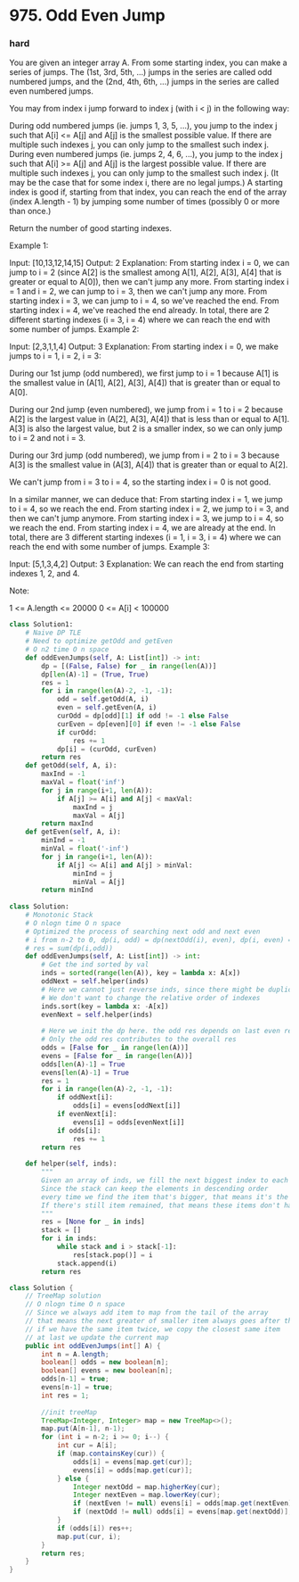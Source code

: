 # 975. Odd Even Jump
### hard
You are given an integer array A.  From some starting index, you can make a series of jumps.  The (1st, 3rd, 5th, ...) jumps in the series are called odd numbered jumps, and the (2nd, 4th, 6th, ...) jumps in the series are called even numbered jumps.

You may from index i jump forward to index j (with i < j) in the following way:

During odd numbered jumps (ie. jumps 1, 3, 5, ...), you jump to the index j such that A[i] <= A[j] and A[j] is the smallest possible value.  If there are multiple such indexes j, you can only jump to the smallest such index j.
During even numbered jumps (ie. jumps 2, 4, 6, ...), you jump to the index j such that A[i] >= A[j] and A[j] is the largest possible value.  If there are multiple such indexes j, you can only jump to the smallest such index j.
(It may be the case that for some index i, there are no legal jumps.)
A starting index is good if, starting from that index, you can reach the end of the array (index A.length - 1) by jumping some number of times (possibly 0 or more than once.)

Return the number of good starting indexes.

 

Example 1:

Input: [10,13,12,14,15]
Output: 2
Explanation: 
From starting index i = 0, we can jump to i = 2 (since A[2] is the smallest among A[1], A[2], A[3], A[4] that is greater or equal to A[0]), then we can't jump any more.
From starting index i = 1 and i = 2, we can jump to i = 3, then we can't jump any more.
From starting index i = 3, we can jump to i = 4, so we've reached the end.
From starting index i = 4, we've reached the end already.
In total, there are 2 different starting indexes (i = 3, i = 4) where we can reach the end with some number of jumps.
Example 2:

Input: [2,3,1,1,4]
Output: 3
Explanation: 
From starting index i = 0, we make jumps to i = 1, i = 2, i = 3:

During our 1st jump (odd numbered), we first jump to i = 1 because A[1] is the smallest value in (A[1], A[2], A[3], A[4]) that is greater than or equal to A[0].

During our 2nd jump (even numbered), we jump from i = 1 to i = 2 because A[2] is the largest value in (A[2], A[3], A[4]) that is less than or equal to A[1].  A[3] is also the largest value, but 2 is a smaller index, so we can only jump to i = 2 and not i = 3.

During our 3rd jump (odd numbered), we jump from i = 2 to i = 3 because A[3] is the smallest value in (A[3], A[4]) that is greater than or equal to A[2].

We can't jump from i = 3 to i = 4, so the starting index i = 0 is not good.

In a similar manner, we can deduce that:
From starting index i = 1, we jump to i = 4, so we reach the end.
From starting index i = 2, we jump to i = 3, and then we can't jump anymore.
From starting index i = 3, we jump to i = 4, so we reach the end.
From starting index i = 4, we are already at the end.
In total, there are 3 different starting indexes (i = 1, i = 3, i = 4) where we can reach the end with some number of jumps.
Example 3:

Input: [5,1,3,4,2]
Output: 3
Explanation: 
We can reach the end from starting indexes 1, 2, and 4.
 

Note:

1 <= A.length <= 20000
0 <= A[i] < 100000
```python
class Solution1:
    # Naive DP TLE
    # Need to optimize getOdd and getEven
    # O n2 time O n space
    def oddEvenJumps(self, A: List[int]) -> int:
        dp = [(False, False) for _ in range(len(A))]
        dp[len(A)-1] = (True, True)
        res = 1
        for i in range(len(A)-2, -1, -1):
            odd = self.getOdd(A, i)
            even = self.getEven(A, i)
            curOdd = dp[odd][1] if odd != -1 else False
            curEven = dp[even][0] if even != -1 else False
            if curOdd:
                res += 1
            dp[i] = (curOdd, curEven)
        return res
    def getOdd(self, A, i):
        maxInd = -1
        maxVal = float('inf')
        for j in range(i+1, len(A)):
            if A[j] >= A[i] and A[j] < maxVal:
                maxInd = j
                maxVal = A[j]
        return maxInd
    def getEven(self, A, i):
        minInd = -1
        minVal = float('-inf')
        for j in range(i+1, len(A)):
            if A[j] <= A[i] and A[j] > minVal:
                minInd = j
                minVal = A[j]
        return minInd   
    
class Solution:
    # Monotonic Stack
    # O nlogn time O n space
    # Optimized the process of searching next odd and next even
    # i from n-2 to 0, dp(i, odd) = dp(nextOdd(i), even), dp(i, even) = dp(nextEven(i), odd)
    # res = sum(dp(i,odd))
    def oddEvenJumps(self, A: List[int]) -> int:
        # Get the ind sorted by val
        inds = sorted(range(len(A)), key = lambda x: A[x])
        oddNext = self.helper(inds)
        # Here we cannot just reverse inds, since there might be duplicate values
        # We don't want to change the relative order of indexes
        inds.sort(key = lambda x: -A[x])
        evenNext = self.helper(inds)
        
        # Here we init the dp here. the odd res depends on last even res, vice versa
        # Only the odd res contributes to the overall res
        odds = [False for _ in range(len(A))]
        evens = [False for _ in range(len(A))]
        odds[len(A)-1] = True
        evens[len(A)-1] = True
        res = 1
        for i in range(len(A)-2, -1, -1):
            if oddNext[i]:
                odds[i] = evens[oddNext[i]]
            if evenNext[i]:
                evens[i] = odds[evenNext[i]]
            if odds[i]:
                res += 1
        return res
    
    def helper(self, inds):
        """
        Given an array of inds, we fill the next biggest index to each index
        Since the stack can keep the elements in descending order
        every time we find the item that's bigger, that means it's the first item bigger than previous res
        If there's still item remained, that means these items don't have next bigger item
        """
        res = [None for _ in inds]
        stack = []
        for i in inds:
            while stack and i > stack[-1]:
                res[stack.pop()] = i
            stack.append(i)
        return res
```

```Java
class Solution {
    // TreeMap solution
    // O nlogn time O n space
    // Since we always add item to map from the tail of the array
    // that means the next greater of smaller item always goes after the cur item
    // if we have the same item twice, we copy the closest same item
    // at last we update the current map
    public int oddEvenJumps(int[] A) {
        int n = A.length;
        boolean[] odds = new boolean[n];
        boolean[] evens = new boolean[n];
        odds[n-1] = true;
        evens[n-1] = true;
        int res = 1;
        
        //init treeMap
        TreeMap<Integer, Integer> map = new TreeMap<>();
        map.put(A[n-1], n-1);
        for (int i = n-2; i >= 0; i--) {
            int cur = A[i];
            if (map.containsKey(cur)) {
                odds[i] = evens[map.get(cur)];
                evens[i] = odds[map.get(cur)];
            } else {
                Integer nextOdd = map.higherKey(cur);
                Integer nextEven = map.lowerKey(cur);
                if (nextEven != null) evens[i] = odds[map.get(nextEven)];
                if (nextOdd != null) odds[i] = evens[map.get(nextOdd)];
            }
            if (odds[i]) res++;
            map.put(cur, i);
        }
        return res;
    }
}
```